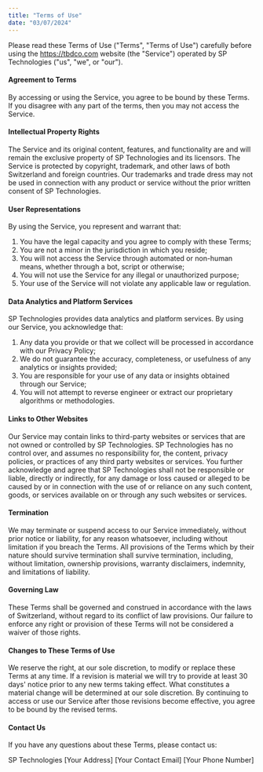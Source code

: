 ```yaml
---
title: "Terms of Use"
date: "03/07/2024"
---
```


Please read these Terms of Use ("Terms", "Terms of Use") carefully before using the https://tbdco.com website (the "Service") operated by SP Technologies ("us", "we", or "our").

#### Agreement to Terms

By accessing or using the Service, you agree to be bound by these Terms. If you disagree with any part of the terms, then you may not access the Service.

#### Intellectual Property Rights

The Service and its original content, features, and functionality are and will remain the exclusive property of SP Technologies and its licensors. The Service is protected by copyright, trademark, and other laws of both Switzerland and foreign countries. Our trademarks and trade dress may not be used in connection with any product or service without the prior written consent of SP Technologies.

#### User Representations

By using the Service, you represent and warrant that:

1. You have the legal capacity and you agree to comply with these Terms;
2. You are not a minor in the jurisdiction in which you reside;
3. You will not access the Service through automated or non-human means, whether through a bot, script or otherwise;
4. You will not use the Service for any illegal or unauthorized purpose;
5. Your use of the Service will not violate any applicable law or regulation.

#### Data Analytics and Platform Services

SP Technologies provides data analytics and platform services. By using our Service, you acknowledge that:

1. Any data you provide or that we collect will be processed in accordance with our Privacy Policy;
2. We do not guarantee the accuracy, completeness, or usefulness of any analytics or insights provided;
3. You are responsible for your use of any data or insights obtained through our Service;
4. You will not attempt to reverse engineer or extract our proprietary algorithms or methodologies.

#### Links to Other Websites

Our Service may contain links to third-party websites or services that are not owned or controlled by SP Technologies. SP Technologies has no control over, and assumes no responsibility for, the content, privacy policies, or practices of any third party websites or services. You further acknowledge and agree that SP Technologies shall not be responsible or liable, directly or indirectly, for any damage or loss caused or alleged to be caused by or in connection with the use of or reliance on any such content, goods, or services available on or through any such websites or services.

#### Termination

We may terminate or suspend access to our Service immediately, without prior notice or liability, for any reason whatsoever, including without limitation if you breach the Terms. All provisions of the Terms which by their nature should survive termination shall survive termination, including, without limitation, ownership provisions, warranty disclaimers, indemnity, and limitations of liability.

#### Governing Law

These Terms shall be governed and construed in accordance with the laws of Switzerland, without regard to its conflict of law provisions. Our failure to enforce any right or provision of these Terms will not be considered a waiver of those rights.

#### Changes to These Terms of Use

We reserve the right, at our sole discretion, to modify or replace these Terms at any time. If a revision is material we will try to provide at least 30 days' notice prior to any new terms taking effect. What constitutes a material change will be determined at our sole discretion. By continuing to access or use our Service after those revisions become effective, you agree to be bound by the revised terms.

#### Contact Us

If you have any questions about these Terms, please contact us:

SP Technologies
[Your Address]
[Your Contact Email]
[Your Phone Number]
